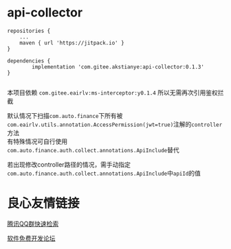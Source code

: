 # api-collector


```
repositories {
	...
	maven { url 'https://jitpack.io' }
}

dependencies {
        implementation 'com.gitee.akstianye:api-collector:0.1.3'
}


```

本项目依赖 `com.gitee.eairlv:ms-interceptor:y0.1.4` 所以无需再次引用鉴权拦截

默认情况下扫描`com.auto.finance`下所有被`com.eairlv.utils.annotation.AccessPermission(jwt=true)`注解的`controller`方法  
有特殊情况可自行使用`com.auto.finance.auth.collect.annotations.ApiInclude`替代

若出现修改controller路径的情况，需手动指定`com.auto.finance.auth.collect.annotations.ApiInclude`中`apiId`的值



 # 良心友情链接

[腾讯QQ群快速检索](http://u.720life.cn/s/8cf73f7c)

[软件免费开发论坛](http://u.720life.cn/s/bbb01dc0)